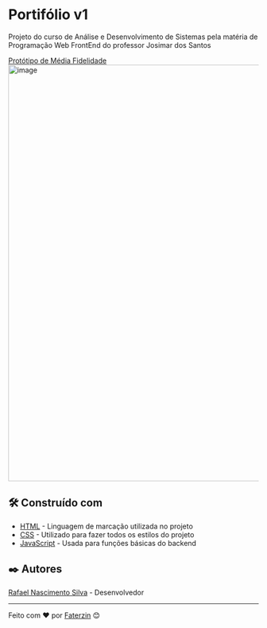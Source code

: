 # Portifólio v1

Projeto do curso de Análise e Desenvolvimento de Sistemas pela matéria de Programação Web FrontEnd do professor Josimar dos Santos

[Protótipo de Média Fidelidade](https://www.figma.com/design/8XAqXJoiFsLM3EudVeCLFz/Prot%C3%B3tipo-Portif%C3%B3lio?node-id=0-1&t=7pO2rDdwWPtgAbEZ-1)
<img width="1142" height="837" alt="image" src="https://github.com/user-attachments/assets/d2678afc-22cb-4fe6-8ebc-73c931d8340f" />

## 🛠️ Construído com

* [HTML](https://developer.mozilla.org/pt-BR/docs/Web/HTML) - Linguagem de marcação utilizada no projeto
* [CSS](https://developer.mozilla.org/pt-BR/docs/Web/CSS) - Utilizado para fazer todos os estilos do projeto
* [JavaScript](https://developer.mozilla.org/pt-BR/docs/Web/JavaScript) - Usada para funções básicas do backend

## ✒️ Autores

[Rafael Nascimento Silva](https://github.com/faterzin) - Desenvolvedor

---
Feito com ❤️ por [Faterzin](https://github.com/faterzin) 😊
